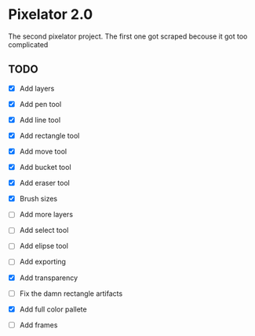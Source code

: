 # Pixelator 2.0

The second pixelator project. The first one got scraped becouse it got too complicated

## TODO

- [x] Add layers
- [x] Add pen tool
- [x] Add line tool
- [x] Add rectangle tool
- [x] Add move tool
- [x] Add bucket tool 
- [x] Add eraser tool
- [x] Brush sizes
- [ ] Add more layers
- [ ] Add select tool
- [ ] Add elipse tool
- [ ] Add exporting
- [x] Add transparency
- [ ] Fix the damn rectangle artifacts
- [x] Add full color pallete 
- [ ] Add frames

